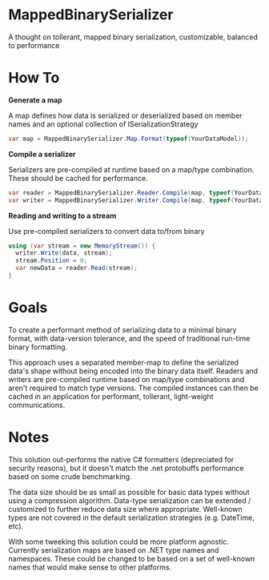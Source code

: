 # MappedBinarySerializer
 A thought on tollerant, mapped binary serialization, customizable, balanced to performance

 # How To

 **Generate a map**

 A map defines how data is serialized or deserialized based on member names and an optional collection of ISerializationStrategy
 ```C#
 var map = MappedBinarySerializer.Map.Format(typeof(YourDataModel));
 ```

 **Compile a serializer**

 Serializers are pre-compiled at runtime based on a map/type combination. These should be cached for performance.
 ```C#
 var reader = MappedBinarySerializer.Reader.Compile(map, typeof(YourDataModel));
 var writer = MappedBinarySerializer.Writer.Compile(map, typeof(YourDataModel));
 ```

 **Reading and writing to a stream**

 Use pre-compiled serializers to convert data to/from binary
 ```C#
 using (var stream = new MemoryStream()) {
   writer.Write(data, stream);
   stream.Position = 0;
   var newData = reader.Read(stream);
 }
 ```

# Goals

To create a performant method of serializing data to a minimal
binary format, with data-version tolerance,
and the speed of traditional run-time binary formatting.

This approach uses a separated member-map
to define the serialized data's shape without being encoded into the binary
data itself. Readers and writers are pre-compiled runtime based on
map/type combinations and aren't required to match type versions. 
The compiled instances can then be cached in an application for performant, 
tollerant, light-weight communications.

# Notes

This solution out-performs the native C# formatters
(depreciated for security reasons), but it doesn't
match the .net protobuffs performance based on some
crude benchmarking. 

The data size should be as small
as possible for basic data types without using 
a compression algorithm. Data-type serialization can be 
extended / customized to further reduce data size where
appropriate. Well-known types are not covered in the
default serialization strategies (e.g. DateTime, etc).

With some tweeking this solution could be more platform agnostic.
Currently serialization maps are based on .NET type names
and namespaces. These could be changed to be based on a set of
well-known names that would make sense to other platforms.

